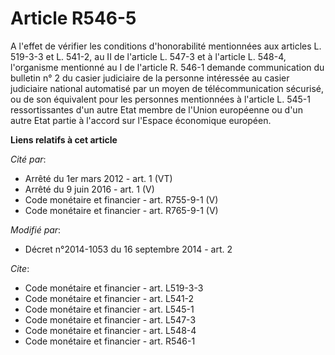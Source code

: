 # Article R546-5

A l'effet de vérifier les conditions d'honorabilité mentionnées aux articles L. 519-3-3 et L. 541-2, au II de l'article L.
547-3 et à l'article L. 548-4, l'organisme mentionné au I de l'article R. 546-1 demande communication du bulletin n° 2 du
casier judiciaire de la personne intéressée au casier judiciaire national automatisé par un moyen de télécommunication
sécurisé, ou de son équivalent pour les personnes mentionnées à l'article L. 545-1 ressortissantes d'un autre Etat membre de
l'Union européenne ou d'un autre Etat partie à l'accord sur l'Espace économique européen.

**Liens relatifs à cet article**

_Cité par_:

  - Arrêté du 1er mars 2012 - art. 1 (VT)
  - Arrêté du 9 juin 2016 - art. 1 (V)
  - Code monétaire et financier - art. R755-9-1 (V)
  - Code monétaire et financier - art. R765-9-1 (V)

_Modifié par_:

  - Décret n°2014-1053 du 16 septembre 2014 - art. 2

_Cite_:

  - Code monétaire et financier - art. L519-3-3
  - Code monétaire et financier - art. L541-2
  - Code monétaire et financier - art. L545-1
  - Code monétaire et financier - art. L547-3
  - Code monétaire et financier - art. L548-4
  - Code monétaire et financier - art. R546-1
